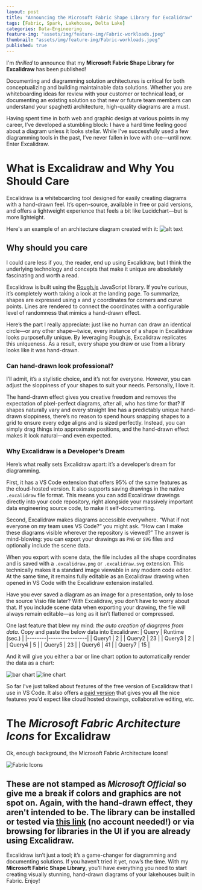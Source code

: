 ```yaml
---
layout: post
title: "Announcing the Microsoft Fabric Shape Library for Excalidraw"
tags: [Fabric, Spark, Lakehouse, Delta Lake]
categories: Data-Engineering
feature-img: "assets/img/feature-img/Fabric-workloads.jpeg"
thumbnail: "assets/img/feature-img/Fabric-workloads.jpeg"
published: true
---
```


I'm _thrilled_ to announce that my **Microsoft Fabric Shape Library for Excalidraw** has been published!

Documenting and diagramming solution architectures is critical for both conceptualizing and building maintainable data solutions. Whether you are whiteboarding ideas for review with your customer or technical lead, or documenting an existing solution so that new or future team members can understand your spaghetti architecture, high-quality diagrams are a must.

Having spent time in both web and graphic design at various points in my career, I’ve developed a stumbling block: I have a hard time feeling good about a diagram unless it looks stellar. While I've successfully used a few diagramming tools in the past, I’ve never fallen in love with one—until now. Enter Excalidraw.

# What is Excalidraw and Why You Should Care
Excalidraw is a whiteboarding tool designed for easily creating diagrams with a hand-drawn feel. It’s open-source, available in free or paid versions, and offers a lightweight experience that feels a bit like Lucidchart—but is more lighteight.

Here's an example of an architecture diagram created with it:
![alt text](/assets/img/posts/Excalidraw/diagram.png)

## Why should you care
I could care less if you, the reader, end up using Excalidraw, but I think the underlying technology and concepts that make it unique are absolutely fascinating and worth a read.

Excalidraw is built using the [Rough.js](https://roughjs.com/) JavaScript library. If you’re curious, it’s completely worth taking a look at the landing page. To summarize, shapes are expressed using x and y coordinates for corners and curve points. Lines are rendered to connect the coordinates with a configurable level of randomness that mimics a hand-drawn effect.

Here’s the part I really appreciate: just like no human can draw an identical circle—or any other shape—twice, every instance of a shape in Excalidraw looks purposefully unique. By leveraging Rough.js, Excalidraw replicates this uniqueness. As a result, every shape you draw or use from a library looks like it was hand-drawn.

### Can hand-drawn look professional?
I’ll admit, it’s a stylistic choice, and it’s not for everyone. However, you can adjust the sloppiness of your shapes to suit your needs. Personally, I love it.

The hand-drawn effect gives you creative freedom and removes the expectation of pixel-perfect diagrams, after all, who has time for that? If shapes naturally vary and every straight line has a predictably unique hand-drawn sloppiness, there’s no reason to spend hours snapping shapes to a grid to ensure every edge aligns and is sized perfectly. Instead, you can simply drag things into approximate positions, and the hand-drawn effect makes it look natural—and even expected.

### Why Excalidraw is a Developer’s Dream
Here’s what really sets Excalidraw apart: it’s a developer’s dream for diagramming.

First, it has a VS Code extension that offers 95% of the same features as the cloud-hosted version. It also supports saving drawings in the native `.excalidraw` file format. This means you can add Excalidraw drawings directly into your code repository, right alongside your massively important data engineering source code, to make it self-documenting.

Second, Excalidraw makes diagrams accessible everywhere. “What if not everyone on my team uses VS Code?” you might ask. “How can I make these diagrams visible wherever the repository is viewed?” The answer is mind-blowing: you can export your drawings as `PNG` or `SVG` files and optionally include the scene data.

When you export with scene data, the file includes all the shape coordinates and is saved with a `.excalidraw.png` or `.excalidraw.svg` extension. This technically makes it a standard image viewable in any modern code editor. At the same time, it remains fully editable as an Excalidraw drawing when opened in VS Code with the Excalidraw extension installed.

Have you ever saved a diagram as an image for a presentation, only to lose the source Visio file later? With Excalidraw, you don’t have to worry about that. If you include scene data when exporting your drawing, the file will always remain editable—as long as it isn’t flattened or compressed.

One last feature that blew my mind: _the auto creation of diagrams from data_. Copy and paste the below data into Excalidraw:
| Query  | Runtime (sec.) |
|--------|----------------|
| Query1 | 2              |
| Query2 | 23             |
| Query3 | 2              |
| Query4 | 5              |
| Query5 | 23             |
| Query6 | 41             |
| Query7 | 15             |

And it will give you either a bar or line chart option to automatically render the data as a chart:

![bar chart](/assets/img/posts/Excalidraw/bar-chart.png)
![line chart](/assets/img/posts/Excalidraw/line-chart.png)

So far I've just talked about features of the free version of Excalidraw that I use in VS Code. It also offers a [paid version](https://plus.excalidraw.com/excalidraw-plus-vs-excalidraw) that gives you all the nice features you'd expect like cloud hosted drawings, collaborative editing, etc.

# The _Microsoft Fabric Architecture Icons_ for Excalidraw
Ok, enough background, the Microsoft Fabric Architecture Icons!

![Fabric Icons](/assets/img/posts/Excalidraw/shape-library.png)

These are not stamped as _Microsoft Official_ so give me a break if colors and graphics are not spot on. Again, with the hand-drawn effect, they aren't intended to be. The library can be installed or tested via [this link](https://excalidraw.com/?addLibrary=https%3A%2F%2Flibraries.excalidraw.com%2Flibraries%2Fmwc360%2Fmicrosoft-fabric-architecture-icons.excalidrawlib) (no account needed!) or via browsing for libraries in the UI if you are already using Excalidraw.
-----
Excalidraw isn’t just a tool; it’s a game-changer for diagramming and documenting solutions. If you haven’t tried it yet, now’s the time. With my **Microsoft Fabric Shape Library**, you’ll have everything you need to start creating visually stunning, hand-drawn diagrams of your lakehouses built in Fabric. Enjoy!